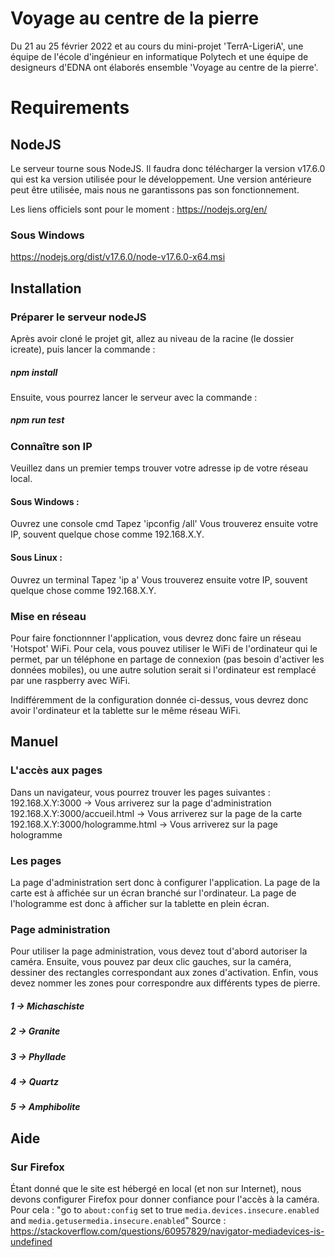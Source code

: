 # Voyage au centre de la pierre

Du 21 au 25 février 2022 et au cours du mini-projet 'TerrA-LigeriA', une équipe de l'école d'ingénieur en informatique Polytech et une équipe de designeurs d'EDNA ont élaborés ensemble 'Voyage au centre de la pierre'.


# Requirements

## NodeJS

Le serveur tourne sous NodeJS. Il faudra donc télécharger la version v17.6.0 qui est ka version utilisée pour le développement. Une version antérieure peut être utilisée, mais nous ne garantissons pas son fonctionnement.

Les liens officiels sont pour le moment :
https://nodejs.org/en/

### Sous Windows
https://nodejs.org/dist/v17.6.0/node-v17.6.0-x64.msi

## Installation

### Préparer le serveur nodeJS
Après avoir cloné le projet git, allez au niveau de la racine (le dossier icreate), puis lancer la commande :
##### npm install

Ensuite, vous pourrez lancer le serveur avec la commande :
##### npm run test

### Connaître son IP
Veuillez dans un premier temps trouver votre adresse ip de votre réseau local.
#### Sous Windows :
Ouvrez une console cmd
Tapez 'ipconfig /all'
Vous trouverez ensuite votre IP, souvent quelque chose comme 192.168.X.Y.

#### Sous Linux :
Ouvrez un terminal
Tapez 'ip a'
Vous trouverez ensuite votre IP, souvent quelque chose comme 192.168.X.Y.

### Mise en réseau
Pour faire fonctionnner l'application, vous devrez donc faire un réseau 'Hotspot' WiFi. Pour cela, vous pouvez utiliser le WiFi de l'ordinateur qui le permet, par un téléphone en partage de connexion (pas besoin d'activer les données mobiles), ou une autre solution serait si l'ordinateur est remplacé par une raspberry avec WiFi.

Indifféremment de la configuration donnée ci-dessus, vous devrez donc avoir l'ordinateur et la tablette sur le même réseau WiFi.

## Manuel
### L'accès aux pages
Dans un navigateur, vous pourrez trouver les pages suivantes :
192.168.X.Y:3000 -> Vous arriverez sur la page d'administration
192.168.X.Y:3000/accueil.html -> Vous arriverez sur la page de la carte
192.168.X.Y:3000/hologramme.html -> Vous arriverez sur la page hologramme

### Les pages
La page d'administration sert donc à configurer l'application.
La page de la carte est à affichée sur un écran branché sur l'ordinateur.
La page de l'hologramme est donc à afficher sur la tablette en plein écran.

### Page administration
Pour utiliser la page administration, vous devez tout d'abord autoriser la caméra.
Ensuite, vous pouvez par deux clic gauches, sur la caméra, dessiner des rectangles correspondant aux zones d'activation.
Enfin, vous devez nommer les zones pour correspondre aux différents types de pierre.

##### 1 -> Michaschiste
##### 2 -> Granite
##### 3 -> Phyllade
##### 4 -> Quartz
##### 5 -> Amphibolite

## Aide
### Sur Firefox
Étant donné que le site est hébergé en local (et non sur Internet), nous devons configurer Firefox pour donner confiance pour l'accès à la caméra.
Pour cela :
"go to `about:config` set to true `media.devices.insecure.enabled` and `media.getusermedia.insecure.enabled`"
Source : https://stackoverflow.com/questions/60957829/navigator-mediadevices-is-undefined
